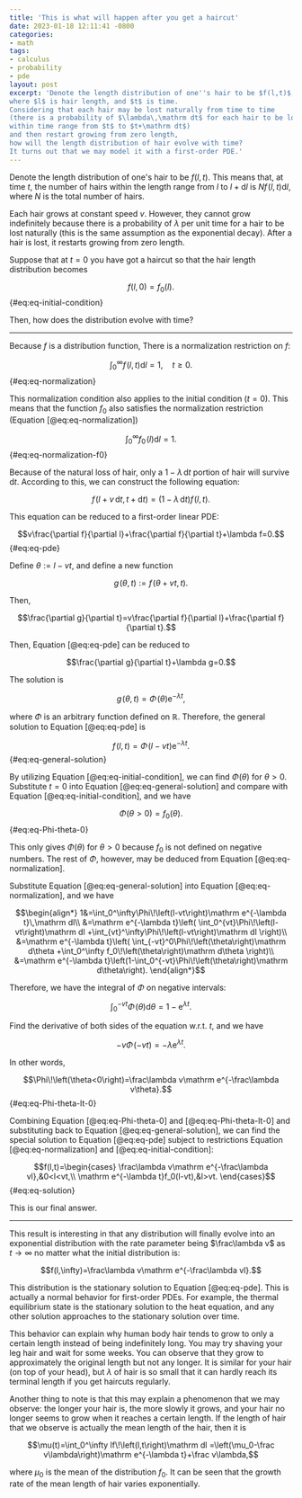```yaml
---
title: 'This is what will happen after you get a haircut'
date: 2023-01-18 12:11:41 -0800
categories:
- math
tags:
- calculus
- probability
- pde
layout: post
excerpt: 'Denote the length distribution of one''s hair to be $f(l,t)$,
where $l$ is hair length, and $t$ is time.
Considering that each hair may be lost naturally from time to time
(there is a probability of $\lambda\,\mathrm dt$ for each hair to be lost
within time range from $t$ to $t+\mathrm dt$)
and then restart growing from zero length,
how will the length distribution of hair evolve with time?
It turns out that we may model it with a first-order PDE.'
---
```


Denote the length distribution of one's hair to be $f(l,t)$.
This means that, at time $t$,
the number of hairs within the length range from $l$ to $l+\mathrm dl$
is $Nf\!\left(l,t\right)\mathrm dl$, where $N$ is the total number of hairs.

Each hair grows at constant speed $v$.
However, they cannot grow indefinitely because
there is a probability of $\lambda$ per unit time for a hair to be lost naturally
(this is the same assumption as the exponential decay).
After a hair is lost, it restarts growing from zero length.

Suppose that at $t=0$ you have got a haircut so that the hair length distribution becomes

$$f(l,0)=f_0(l).$$ {#eq:eq-initial-condition}

Then, how does the distribution evolve with time?

---

Because $f$ is a distribution function,
There is a normalization restriction on $f$:

$$\int_0^\infty f\!\left(l,t\right)\mathrm dl=1,\quad t\ge0.$$ {#eq:eq-normalization}

This normalization condition also applies to the initial condition ($t=0$).
This means that the function $f_0$ also satisfies the normalization restriction (Equation [@eq:eq-normalization])

$$\int_0^\infty f_0\!\left(l\right)\mathrm dl=1.$$ {#eq:eq-normalization-f0}

Because of the natural loss of hair,
only a $1-\lambda\,\mathrm dt$ portion of hair will survive $\mathrm dt$.
According to this, we can construct the following equation:

$$f\!\left(l+v\,\mathrm dt,t+\mathrm dt\right)=
\left(1-\lambda\,\mathrm dt\right)f\!\left(l,t\right).$$

This equation can be reduced to a first-order linear PDE:

$$v\frac{\partial f}{\partial l}+\frac{\partial f}{\partial t}+\lambda f=0.$$ {#eq:eq-pde}

Define $\theta:=l-vt$, and define a new function

$$g\!\left(\theta,t\right):=f\!\left(\theta+vt,t\right).$$

Then,

$$\frac{\partial g}{\partial t}=v\frac{\partial f}{\partial l}+\frac{\partial f}{\partial t}.$$

Then, Equation [@eq:eq-pde] can be reduced to

$$\frac{\partial g}{\partial t}+\lambda g=0.$$

The solution is

$$g\!\left(\theta,t\right)=\Phi\!\left(\theta\right)\mathrm e^{-\lambda t},$$

where $\Phi$ is an arbitrary function defined on $\mathbb R$.
Therefore, the general solution to Equation [@eq:eq-pde] is

$$f\!\left(l,t\right)=\Phi\!\left(l-vt\right)\mathrm e^{-\lambda t}.$$ {#eq:eq-general-solution}

By utilizing Equation [@eq:eq-initial-condition], we can find $\Phi(\theta)$ for $\theta>0$.
Substitute $t=0$ into Equation [@eq:eq-general-solution]
and compare with Equation [@eq:eq-initial-condition],
and we have

$$\Phi(\theta>0)=f_0(\theta).$$ {#eq:eq-Phi-theta-0}

This only gives $\Phi(\theta)$ for $\theta>0$
because $f_0$ is not defined on negative numbers.
The rest of $\Phi$, however, may be deduced from Equation [@eq:eq-normalization].

Substitute Equation [@eq:eq-general-solution] into Equation [@eq:eq-normalization],
and we have

$$\begin{align*}
1&=\int_0^\infty\Phi\!\left(l-vt\right)\mathrm e^{-\lambda t}\,\mathrm dl\\
&=\mathrm e^{-\lambda t}\left(
  \int_0^{vt}\Phi\!\left(l-vt\right)\mathrm dl
  +\int_{vt}^\infty\Phi\!\left(l-vt\right)\mathrm dl
\right)\\
&=\mathrm e^{-\lambda t}\left(
  \int_{-vt}^0\Phi\!\left(\theta\right)\mathrm d\theta
  +\int_0^\infty f_0\!\left(\theta\right)\mathrm d\theta
\right)\\
&=\mathrm e^{-\lambda t}\left(1-\int_0^{-vt}\Phi\!\left(\theta\right)\mathrm d\theta\right).
\end{align*}$$

Therefore, we have the integral of $\Phi$ on negative intervals:

$$\int_0^{-vt}\Phi\!\left(\theta\right)\mathrm d\theta
=1-\mathrm e^{\lambda t}.$$

Find the derivative of both sides of the equation w.r.t. $t$, and we have

$$-v\Phi\!\left(-vt\right)=-\lambda\mathrm e^{\lambda t}.$$

In other words,

$$\Phi\!\left(\theta<0\right)=\frac\lambda v\mathrm e^{-\frac\lambda v\theta}.$$ {#eq:eq-Phi-theta-lt-0}

Combining Equation [@eq:eq-Phi-theta-0] and [@eq:eq-Phi-theta-lt-0]
and substituting back to Equation [@eq:eq-general-solution],
we can find the special solution to Equation [@eq:eq-pde]
subject to restrictions Equation [@eq:eq-normalization] and [@eq:eq-initial-condition]:

$$f(l,t)=\begin{cases}
\frac\lambda v\mathrm e^{-\frac\lambda vl},&0<l<vt,\\
\mathrm e^{-\lambda t}f_0(l-vt),&l>vt.
\end{cases}$$ {#eq:eq-solution}

This is our final answer.

---

This result is interesting in that any distribution will finally evolve
into an exponential distribution with the rate parameter being $\frac\lambda v$
as $t\to\infty$ no matter what the initial distribution is:

$$f(l,\infty)=\frac\lambda v\mathrm e^{-\frac\lambda vl}.$$

This distribution is the stationary solution to Equation [@eq:eq-pde].
This is actually a normal behavior for first-order PDEs.
For example,
the thermal equilibrium state is the stationary solution to the heat equation,
and any other solution approaches to the stationary solution over time.

This behavior can explain why human body hair tends to grow to only a certain length
instead of being indefinitely long.
You may try shaving your leg hair and wait for some weeks.
You can observe that they grow to approximately the original length but not any longer.
It is similar for your hair (on top of your head),
but $\lambda$ of hair is so small that it can hardly reach its terminal length
if you get haircuts regularly.

Another thing to note is that this may explain a phenomenon that we may observe:
the longer your hair is, the more slowly it grows,
and your hair no longer seems to grow when it reaches a certain length.
If the length of hair that we observe is actually the mean length of the hair, then it is

$$\mu(t)=\int_0^\infty lf\!\left(l,t\right)\mathrm dl
=\left(\mu_0-\frac v\lambda\right)\mathrm e^{-\lambda t}+\frac v\lambda,$$

where $\mu_0$ is the mean of the distribution $f_0$.
It can be seen that the growth rate of the mean length of hair varies exponentially.
